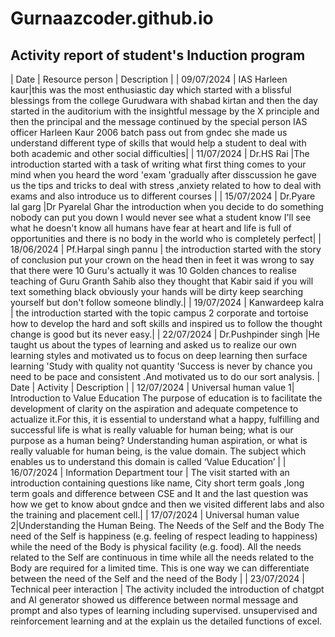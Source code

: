 # Gurnaazcoder.github.io
## Activity report of student's Induction program

| Date | Resource person | Description |
| 09/07/2024 | IAS Harleen kaur|this was the most enthusiastic day which started with a blissful blessings from the college Gurudwara with shabad kirtan and then the day started in the auditorium with the insightful message by the X principle and then the principal and the message continued by the special person IAS officer Harleen Kaur 2006 batch pass out from gndec she made us understand different type of skills that would help a student to deal with both academic and other social difficulties|
| 11/07/2024 | Dr.HS Rai |The introduction started with a task of writing what first thing comes to your mind when you heard the word 'exam 'gradually after disscussion he gave us the tips and tricks to deal with stress ,anxiety related to how to deal with exams and also introduce us to different courses |
| 15/07/2024 | Dr.Pyare lal garg |Dr Pyarelal Ghar the introduction when you decide to do something nobody can put you down I would never see what a student know I'll see what he doesn't know all humans have fear at heart and life is full of opportunities and there is no body in the world who is completely perfect|
| 18/06/2024 | Pf.Harpal singh pannu | the introduction started with the story of conclusion put your crown on the head then in feet it was wrong to say that there were 10 Guru's actually it was 10 Golden chances to realise teaching of Guru Granth Sahib also they thought that Kabir said if you will text something black obviously your hands will be dirty keep searching yourself but don't follow someone blindly.|
| 19/07/2024 | Kanwardeep kalra | the introduction started with the topic campus 2 corporate and tortoise how to develop the hard and soft skills and inspired us to follow the thought change is good but its never easy.|
| 22/07/2024 | Dr.Pushpinder singh |He taught us about the types of learning  and asked us to realize our own learning styles and motivated us to focus on deep learning then surface learning 'Study with quality not quantity 'Success is never by chance you need to be pace and consistent .And motivated us to do our sort analysis. 
| Date | Activity | Description |
| 12/07/2024 | Universal human value 1| Introduction to Value Education The purpose of education is to facilitate the development of clarity on the aspiration and adequate competence to actualize it.For this, it is essential to understand what a happy, fulfilling and successful life is what is really valuable for human being; what is our purpose as a human being? Understanding human aspiration, or what is really valuable for human being, is the value domain. The subject which enables us to understand this domain is called ‘Value Education’  |
| 16/07/2024 | Information Department tour | The visit started with an introduction containing questions like name, City short term goals ,long term goals and difference between CSE and It and the last question was how we get to know about gndce and then we visited different labs and also the training and placement cell.|
| 17/07/2024 | Universal human value 2|Understanding the Human Being. The Needs of the Self and the Body The need of the Self is happiness (e.g. feeling of respect leading to happiness) while the need of the Body is physical facility (e.g. food). All the needs related to the Self are continuous in time while all the needs related to the Body are required for a limited time. This is one way we can differentiate between the need of the Self and the need of the Body |
| 23/07/2024 | Technical peer interaction | The activity included the introduction of chatgpt and AI generator showed us difference between normal message and prompt and also types of learning including supervised. unsupervised and reinforcement learning and at the explain us the detailed functions of excel. 
